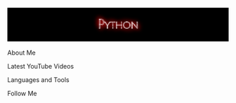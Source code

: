 [![Header](https://github.com/heymaker279/heymaker279/blob/master/assets/Screenshot_103.png)
](https://github.com/heymaker279/heymaker279)

About Me

Latest YouTube Videos

Languages and Tools

Follow Me